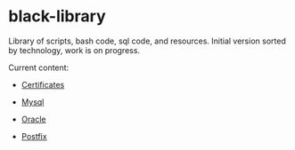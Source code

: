 # black-library

Library of scripts, bash code, sql code, and resources. Initial version sorted by technology, work is on progress.

Current content:

* [Certificates](https://github.com/mgcastellon/black-library/tree/master/Certificates "Certificates")

* [Mysql](https://github.com/mgcastellon/black-library/tree/master/Mysql "Mysql")

* [Oracle](https://github.com/mgcastellon/black-library/tree/master/Oracle "Oracle")

* [Postfix](https://github.com/mgcastellon/black-library/tree/master/Postfix "Pstfix")
